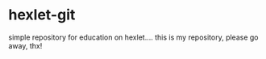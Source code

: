 # hexlet-git
simple repository for education on hexlet....
this is my repository, please go away, thx!
